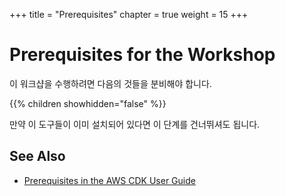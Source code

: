 +++
title = "Prerequisites"
chapter = true
weight = 15
+++

# Prerequisites for the Workshop

이 워크샵을 수행하려면 다음의 것들을 분비해야 합니다.

{{% children showhidden="false" %}}

만약 이 도구들이 이미 설치되어 있다면 이 단계를 건너뛰셔도 됩니다.

## See Also

- [Prerequisites in the AWS CDK User Guide](https://docs.aws.amazon.com/cdk/latest/guide/getting_started.html#getting_started_prerequisites)

